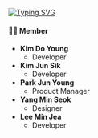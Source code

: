 [![Typing SVG](https://readme-typing-svg.herokuapp.com?font=&color=%2396A2F7&lines=+%EC%95%84%EB%AC%B4%EA%B2%83%EB%8F%84+%EB%AA%A8%EB%A5%B4%EB%8A%94+%EC%9D%91%EC%95%A0%EB%93%A4%EC%9D%98+%EA%B2%8C%EC%9E%84+%EC%A0%9C%EC%9E%91%EA%B8%B0)](https://git.io/typing-svg)

#### 👨‍💻 Member
- **Kim Do Young**
  - Developer
- **Kim Jun Sik**
  - Developer
- **Park Jun Young**
  - Product Manager
- **Yang Min Seok**
  - Designer
- **Lee Min Jea**
  - Developer
